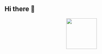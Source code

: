 ## Hi there 👋

<div id="header" align="center">
  <img src="[https://media.giphy.com/media/M9gbBd9nbDrOTu1Mqx/giphy.gif](https://media.giphy.com/media/2m1WnCqNuyEJnigDAP/giphy.gif?cid=790b76116hna2ivh47xymiyu0l4izckdboix2418bv17mg9w&ep=v1_gifs_search&rid=giphy.gif&ct=g)" width="100"/>
</div>
<!--
**Mummanajagadeesh/Mummanajagadeesh** is a ✨ _special_ ✨ repository because its `README.md` (this file) appears on your GitHub profile.

Here are some ideas to get you started:

- 🔭 I’m currently working on ***MYSELF***
- 🤖 Robotics Enthusiast
- 💪 Pursuing *Electronics and Communication Engineering*
- 🎓 from *National Institute of Technology Calicut*
- 💬 Ask me about something useless
- 📫 How to reach me: Linkedin/Instagram
- 😄 Pronouns: he/him
- ⚡ Fun fact: I'm Batman
-->
